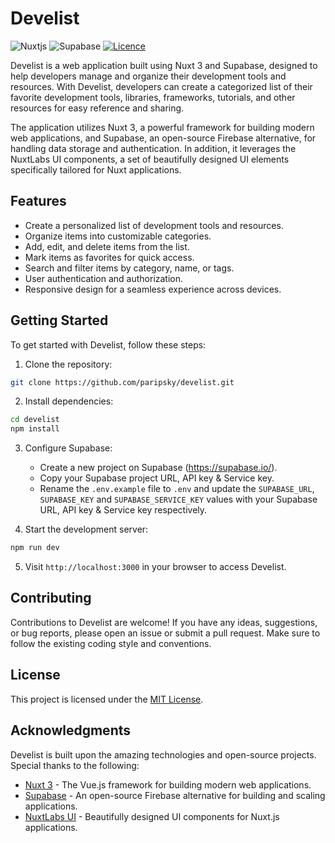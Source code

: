 # Develist

![Nuxtjs](https://img.shields.io/badge/Nuxt-002E3B?style=for-the-badge&logo=nuxtdotjs&logoColor=#00DC82)
![Supabase](https://img.shields.io/badge/Supabase-3ECF8E?style=for-the-badge&logo=supabase&logoColor=white)
[![Licence](https://img.shields.io/github/license/Ileriayo/markdown-badges?style=for-the-badge)](./LICENSE)

Develist is a web application built using Nuxt 3 and Supabase, designed to help
developers manage and organize their development tools and resources. With
Develist, developers can create a categorized list of their favorite development
tools, libraries, frameworks, tutorials, and other resources for easy reference
and sharing.

The application utilizes Nuxt 3, a powerful framework for building modern web
applications, and Supabase, an open-source Firebase alternative, for handling
data storage and authentication. In addition, it leverages the NuxtLabs UI
components, a set of beautifully designed UI elements specifically tailored for
Nuxt applications.

## Features

- Create a personalized list of development tools and resources.
- Organize items into customizable categories.
- Add, edit, and delete items from the list.
- Mark items as favorites for quick access.
- Search and filter items by category, name, or tags.
- User authentication and authorization.
- Responsive design for a seamless experience across devices.

## Getting Started

To get started with Develist, follow these steps:

1. Clone the repository:

```bash
git clone https://github.com/paripsky/develist.git
```

2. Install dependencies:

```bash
cd develist
npm install
```

3. Configure Supabase:

   - Create a new project on Supabase (https://supabase.io/).
   - Copy your Supabase project URL, API key & Service key.
   - Rename the `.env.example` file to `.env` and update the `SUPABASE_URL`,
     `SUPABASE_KEY` and `SUPABASE_SERVICE_KEY` values with your Supabase URL,
     API key & Service key respectively.

4. Start the development server:

```bash
npm run dev
```

5. Visit `http://localhost:3000` in your browser to access Develist.

## Contributing

Contributions to Develist are welcome! If you have any ideas, suggestions, or
bug reports, please open an issue or submit a pull request. Make sure to follow
the existing coding style and conventions.

## License

This project is licensed under the [MIT License](LICENSE).

## Acknowledgments

Develist is built upon the amazing technologies and open-source projects.
Special thanks to the following:

- [Nuxt 3](https://nuxtjs.com) - The Vue.js framework for building modern web
  applications.
- [Supabase](https://supabase.com) - An open-source Firebase alternative for
  building and scaling applications.
- [NuxtLabs UI](https://ui.nuxtlabs.com/) - Beautifully designed UI components
  for Nuxt.js applications.
